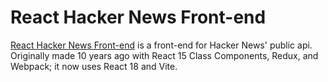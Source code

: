# React Hacker News Front-end

[React Hacker News Front-end](https://hn.connorpeshek.me) is a front-end for Hacker News' public api. Originally made 10 years ago with React 15 Class Components, Redux, and Webpack; it now uses React 18 and Vite.